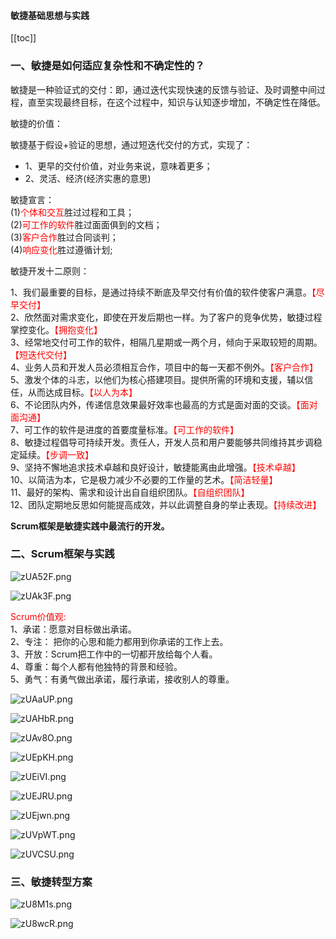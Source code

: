 #### 敏捷基础思想与实践

[[toc]]
### 一、敏捷是如何适应复杂性和不确定性的？

敏捷是一种验证式的交付：即，通过迭代实现快速的反馈与验证、及时调整中间过程，直至实现最终目标，在这个过程中，知识与认知逐步增加，不确定性在降低。<br/>

敏捷的价值：<br/>

敏捷基于假设+验证的思想，通过短迭代交付的方式，实现了：

- 1、更早的交付价值，对业务来说，意味着更多；
- 2、灵活、经济(经济实惠的意思)

敏捷宣言：<br/>
(1)<font color='#f00'>个体和交互</font>胜过过程和工具；<br/>
(2)<font color='#f00'>可工作的软件</font>胜过面面俱到的文档；<br/>
(3)<font color='#f00'>客户合作</font>胜过合同谈判；<br/>
(4)<font color='#f00'>响应变化</font>胜过遵循计划;

敏捷开发十二原则：<br/>

1、我们最重要的目标，是通过持续不断底及早交付有价值的软件使客户满意。<font color="#f00">【尽早交付】</font><br/>
2、欣然面对需求变化，即使在开发后期也一样。为了客户的竞争优势，敏捷过程掌控变化。<font color="#f00">【拥抱变化】</font><br/>
3、经常地交付可工作的软件，相隔几星期或一两个月，倾向于采取较短的周期。<font color="#f00">【短迭代交付】</font><br/>
4、业务人员和开发人员必须相互合作，项目中的每一天都不例外。<font color="#f00">【客户合作】</font><br/>
5、激发个体的斗志，以他们为核心搭建项目。提供所需的环境和支援，辅以信任，从而达成目标。<font color="#f00">【以人为本】</font><br/>
6、不论团队内外，传递信息效果最好效率也最高的方式是面对面的交谈。<font color="#f00">【面对面沟通】</font><br/>
7、可工作的软件是进度的首要度量标准。<font color="#f00">【可工作的软件】</font><br/>
8、敏捷过程倡导可持续开发。责任人，开发人员和用户要能够共同维持其步调稳定延续。<font color="#f00">【步调一致】</font><br/>
9、坚持不懈地追求技术卓越和良好设计，敏捷能离由此增强。<font color="#f00">【技术卓越】</font><br/>
10、以简洁为本，它是极力减少不必要的工作量的艺术。<font color="#f00">【简洁轻量】</font><br/>
11、最好的架构、需求和设计出自自组织团队。<font color="#f00">【自组织团队】</font><br/>
12、团队定期地反思如何能提高成效，并以此调整自身的举止表现。<font color="#f00">【持续改进】</font><br/>

<strong>Scrum框架是敏捷实践中最流行的开发。</strong>

### 二、Scrum框架与实践

![zUA52F.png](https://s1.ax1x.com/2022/11/27/zUA52F.png)

![zUAk3F.png](https://s1.ax1x.com/2022/11/27/zUAk3F.png)

<font color='#f00'>Scrum价值观:</font> <br/>
1、承诺：愿意对目标做出承诺。<br/>
2、专注： 把你的心思和能力都用到你承诺的工作上去。<br/>
3、开放：Scrum把工作中的一切都开放给每个人看。<br/>
4、尊重：每个人都有他独特的背景和经验。<br/>
5、勇气：有勇气做出承诺，履行承诺，接收别人的尊重。

![zUAaUP.png](https://s1.ax1x.com/2022/11/27/zUAaUP.png)

![zUAHbR.png](https://s1.ax1x.com/2022/11/27/zUAHbR.png)

![zUAv8O.png](https://s1.ax1x.com/2022/11/27/zUAv8O.png)

![zUEpKH.png](https://s1.ax1x.com/2022/11/27/zUEpKH.png)

![zUEiVI.png](https://s1.ax1x.com/2022/11/27/zUEiVI.png)

![zUEJRU.png](https://s1.ax1x.com/2022/11/27/zUEJRU.png)

![zUEjwn.png](https://s1.ax1x.com/2022/11/27/zUEjwn.png)

![zUVpWT.png](https://s1.ax1x.com/2022/11/27/zUVpWT.png)

![zUVCSU.png](https://s1.ax1x.com/2022/11/27/zUVCSU.png)

### 三、敏捷转型方案
![zU8M1s.png](https://s1.ax1x.com/2022/11/27/zU8M1s.png)

![zU8wcR.png](https://s1.ax1x.com/2022/11/27/zU8wcR.png)